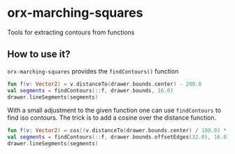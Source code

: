 # orx-marching-squares

Tools for extracting contours from functions

## How to use it?

`orx-marching-squares` provides the `findContours()` function

```kotlin
fun f(v: Vector2) = v.distanceTo(drawer.bounds.center) - 200.0
val segments = findContours(::f, drawer.bounds, 16.0)
drawer.lineSegments(segments)
```

With a small adjustment to the given function one can use `findContours` to find iso contours. The trick is to add a cosine over the distance function.

```kotlin
fun f(v: Vector2) = cos((v.distanceTo(drawer.bounds.center) / 100.0) * 2 * PI)
val segments = findContours(::f, drawer.bounds.offsetEdges(32.0), 16.0)
drawer.lineSegments(segments)
```